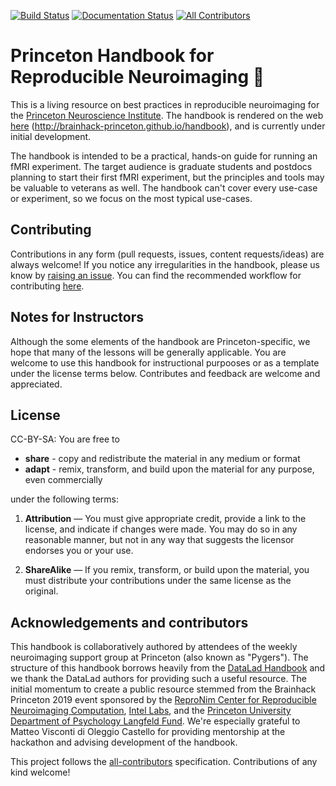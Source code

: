 [![Build Status](https://travis-ci.org/brainhack-princeton/handbook.svg?branch=master)](https://travis-ci.org/brainhack-princeton/handbook) [![Documentation Status](https://readthedocs.org/projects/datalad-handbook/badge/?version=latest)](http://handbook.datalad.org/en/latest/?badge=latest)
[![All Contributors](https://img.shields.io/badge/all_contributors-13-orange.svg?style=flat-square)](#contributors)

# Princeton Handbook for Reproducible Neuroimaging :orange_book:

This is a living resource on best practices in reproducible neuroimaging for the [Princeton Neuroscience Institute](https://pni.princeton.edu/). The handbook is rendered on the web [here](http://brainhack-princeton.github.io/handbook/) (http://brainhack-princeton.github.io/handbook), and is currently under initial development.

The handbook is intended to be a practical, hands-on guide for running an fMRI experiment. The target audience is graduate students and postdocs planning to start their first fMRI experiment, but the principles and tools may be valuable to veterans as well. The handbook can't cover every use-case or experiment, so we focus on the most typical use-cases.

## Contributing

Contributions in any form (pull requests, issues, content requests/ideas) are always welcome! If you notice any irregularities in the handbook, please us know by [raising an issue](https://github.com/brainhack-princeton/handbook/issues). You can find the recommended workflow for contributing [here](https://brainhack-princeton.github.io/handbook/contributing.html).

## Notes for Instructors

Although the some elements of the handbook are Princeton-specific, we hope that many of the lessons will be generally applicable. You are welcome to use this handbook for instructional purpooses or as a template under the license terms below. Contributes and feedback are welcome and appreciated.

## License

CC-BY-SA: You are free to

- **share** - copy and redistribute the material in any medium or format
- **adapt** - remix, transform, and build upon the material for any purpose, even commercially

under the following terms:

1) **Attribution** — You must give appropriate credit, provide a link to the license, and indicate
 if changes were made. You may do so in any reasonable manner, but not in any way that suggests
 the licensor endorses you or your use.

2) **ShareAlike** — If you remix, transform, or build upon the material, you must distribute your
 contributions under the same license as the original.

## Acknowledgements and contributors

This handbook is collaboratively authored by attendees of the weekly neuroimaging support group at Princeton (also known as "Pygers"). The structure of this handbook borrows heavily from the [DataLad Handbook](http://handbook.datalad.org/) and we thank the DataLad authors for providing such a useful resource. The initial momentum to create a public resource stemmed from the Brainhack Princeton 2019 event sponsored by the [ReproNim Center for Reproducible Neuroimaging Computation](https://www.repronim.org/), [Intel Labs](https://www.intel.com/content/www/us/en/research/overview.html), and the [Princeton University Department of Psychology Langfeld Fund](https://psych.princeton.edu/). We're especially grateful to Matteo Visconti di Oleggio Castello for providing mentorship at the hackathon and advising development of the handbook.

This project follows the [all-contributors](https://github.com/all-contributors/all-contributors) specification. Contributions of any kind welcome!
